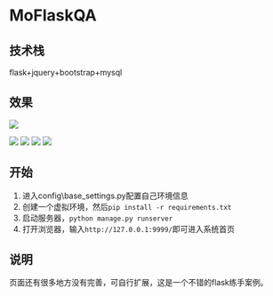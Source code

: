 # MoFlaskQA

## 技术栈

flask+jquery+bootstrap+mysql



## 效果

![](https://github.com/sheppyy/MoFlaskQA/blob/master/static/imgs/r1.PNG)

![](https://github.com/sheppyy/MoFlaskQA/blob/master/static/imgs/r2.PNG)
![](https://github.com/sheppyy/MoFlaskQA/blob/master/static/imgs/r3.PNG)
![](https://github.com/sheppyy/MoFlaskQA/blob/master/static/imgs/r4.PNG)
![](https://github.com/sheppyy/MoFlaskQA/blob/master/static/imgs/r5.PNG)



## 开始

1. 进入config\base_settings.py配置自己环境信息
2. 创建一个虚拟环境，然后`pip install -r requirements.txt`
3. 启动服务器，`python manage.py runserver`
4. 打开浏览器，输入`http://127.0.0.1:9999/`即可进入系统首页



## 说明

页面还有很多地方没有完善，可自行扩展，这是一个不错的flask练手案例。

